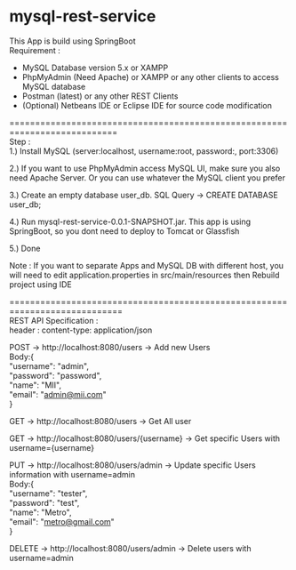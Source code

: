 # mysql-rest-service
This App is build using SpringBoot  
Requirement :
- MySQL Database version 5.x or XAMPP
- PhpMyAdmin (Need Apache) or XAMPP or any other clients to access MySQL database
- Postman (latest) or any other REST Clients
- (Optional) Netbeans IDE or Eclipse IDE for source code modification

===========================================================================  
Step :  
1.) Install MySQL (server:localhost, username:root, password:, port:3306)  

2.) If you want to use PhpMyAdmin access MySQL UI, make sure you also need Apache Server. Or you can use whatever the MySQL client you prefer  

3.) Create an empty database user_db. SQL Query -> CREATE DATABASE user_db;  

4.) Run mysql-rest-service-0.0.1-SNAPSHOT.jar. This app is using SpringBoot, so you dont need to deploy to Tomcat or Glassfish  

5.) Done  

Note : If you want to separate Apps and MySQL DB with different host, you will need to edit application.properties in src/main/resources then Rebuild project using IDE  

============================================================================  
REST API Specification :  
header : content-type: application/json  

POST -> http://localhost:8080/users -> Add new Users  
Body:{  
 "username": "admin",  
 "password": "password",  
 "name": "MII",  
 "email": "admin@mii.com"  
}  

GET -> http://localhost:8080/users -> Get All user  

GET -> http://localhost:8080/users/{username} -> Get specific Users with username={username}  

PUT -> http://localhost:8080/users/admin -> Update specific Users information with username=admin  
Body:{  
 "username": "tester",  
 "password": "test",  
 "name": "Metro",  
 "email": "metro@gmail.com"  
}  

DELETE -> http://localhost:8080/users/admin -> Delete users with username=admin  
